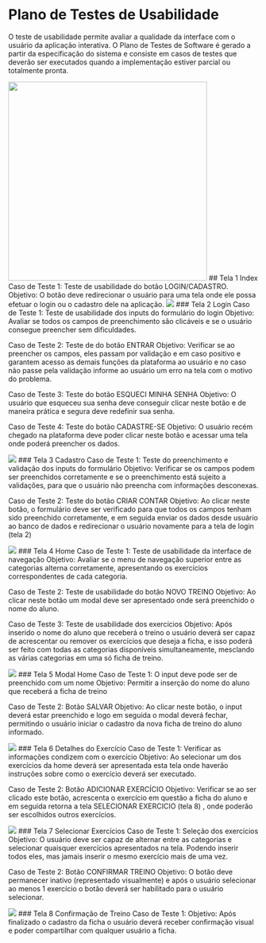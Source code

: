 # Plano de Testes de Usabilidade

O teste de usabilidade permite avaliar a qualidade da interface com o usuário da aplicação interativa. O Plano de Testes de Software é gerado a partir da especificação do sistema e consiste em casos de testes que deverão ser executados quando a implementação estiver parcial ou totalmente pronta.



<img src="https://user-images.githubusercontent.com/103080396/227782232-7f8d2bc3-df43-4e97-ab0f-b099fef496bd.jpg" width="400px"/> 
## Tela 1 Index
Caso de Teste 1: Teste de usabilidade do botão LOGIN/CADASTRO.
Objetivo: O botão deve redirecionar o usuário para uma tela onde ele possa efetuar o login ou o cadastro dele na aplicação.

<img src="https://user-images.githubusercontent.com/103080396/227782234-e99e9ba8-2564-4024-bc35-8f63344f6985.jpg" />  
### Tela 2 Login
Caso de Teste 1: Teste de usabilidade dos inputs do formulário do login
Objetivo: Avaliar se todos os campos de preenchimento são clicáveis e se o usuário consegue preencher sem dificuldades.

Caso de Teste 2: Teste de  do botão ENTRAR
Objetivo: Verificar se ao preencher os campos, eles passam por validação e em caso positivo e garantem acesso as demais funções da plataforma ao usuário e no caso não passe pela validação informe ao usuário um erro na tela com o motivo do problema.

Caso de Teste 3: Teste do botão ESQUECI MINHA SENHA
Objetivo: O usuário que esqueceu sua senha deve conseguir clicar neste botão e de maneira prática e segura deve redefinir sua senha.

Caso de Teste 4: Teste do botão CADASTRE-SE
Objetivo: O usuário recém chegado na plataforma deve poder clicar neste botão e acessar uma tela onde poderá preencher os dados.

<img src="https://user-images.githubusercontent.com/103080396/227782235-9ed81a1b-5ebe-490a-912b-e4654c89a2e9.jpg" />  
### Tela 3 Cadastro
Caso de Teste 1: Teste do preenchimento e validação dos inputs do formulário
Objetivo: Verificar se os campos podem ser preenchidos corretamente e se o preenchimento está sujeito a validações, para que o usuário não preencha com informações desconexas.

Caso de Teste 2: Teste do botão CRIAR CONTAR
Objetivo: Ao clicar neste botão, o formulário deve ser verificado para que todos os campos tenham sido preenchido corretamente, e em seguida enviar os dados desde usuário ao banco de dados e redirecionar o usuário novamente para a tela de login (tela 2)

<img src="https://user-images.githubusercontent.com/103080396/227782236-b3a1caa0-409f-4737-a1b8-d830371bf6a3.jpg" />  
### Tela 4 Home
Caso de Teste 1: Teste de usabilidade da interface de navegação
Objetivo: Avaliar se o menu de navegação superior entre as categorias alterna corretamente, apresentando os exercícios correspondentes de cada categoria.

Caso de Teste 2: Teste de usabilidade do botão NOVO TREINO
Objetivo: Ao clicar neste botão um modal deve ser apresentado onde será preenchido o nome do aluno.

Caso de Teste 3: Teste de usabilidade dos exercícios
Objetivo: Após inserido o nome do aluno que receberá o treino o usuário deverá ser capaz de acrescentar ou remover os exercícios que deseja a ficha, e isso poderá ser feito com todas as categorias disponíveis simultaneamente, mesclando as várias categorias em uma só ficha de treino.

<img src="https://user-images.githubusercontent.com/103080396/227782237-70e0f061-83d5-41a0-92a9-a178a23fbb40.jpg" />  
### Tela 5 Modal Home
Caso de Teste 1: O input deve pode ser de preenchido com um nome
Objetivo: Permitir a inserção do nome do aluno que receberá a ficha de treino

Caso de Teste 2: Botão SALVAR
Objetivo: Ao clicar neste botão, o input deverá estar preenchido e logo em seguida o modal deverá fechar, permitindo o usuário iniciar o cadastro da nova ficha de treino do aluno informado.

<img src="https://user-images.githubusercontent.com/103080396/227782239-c0de95f2-94e9-4f58-9fd9-6a279c1bfb51.jpg" />  
### Tela 6 Detalhes do Exercício
Caso de Teste 1: Verificar as informações condizem com o exercício
Objetivo: Ao selecionar um dos exercícios da home deverá ser apresentada esta tela onde haverão instruções sobre como o exercício deverá ser executado.

Caso de Teste 2: Botão ADICIONAR EXERCÍCIO
Objetivo: Verificar se ao ser clicado este botão, acrescenta o exercício em questão a ficha do aluno e em seguida retorna a tela SELECIONAR EXERCICIO (tela 8) , onde poderão ser escolhidos outros exercícios.

<img src="https://user-images.githubusercontent.com/103080396/227782232-7f8d2bc3-df43-4e97-ab0f-b099fef496bd.jpg" /> 
### Tela 7 Selecionar Exercícios
Caso de Teste 1: Seleção dos exercícios
Objetivo: O usuário deve ser capaz de alternar entre as categorias e selecionar quaisquer exercícios apresentados na tela. Podendo inserir todos eles, mas jamais inserir o mesmo exercício mais de uma vez.

Caso de Teste 2: Botão CONFIRMAR TREINO
Objetivo: O botão deve permanecer inativo (representado visualmente) e após o usuário selecionar ao menos 1 exercício o botão deverá ser habilitado para o usuário selecionar.

<img src="https://user-images.githubusercontent.com/103080396/227782241-741d17c9-61e5-4974-b4f8-34bc2a27c527.jpg" />  
### Tela 8 Confirmação de Treino
Caso de  Teste 1:
Objetivo: Após finalizado o cadastro da ficha o usuário deverá receber confirmação visual e poder compartilhar com qualquer usuário a ficha.

